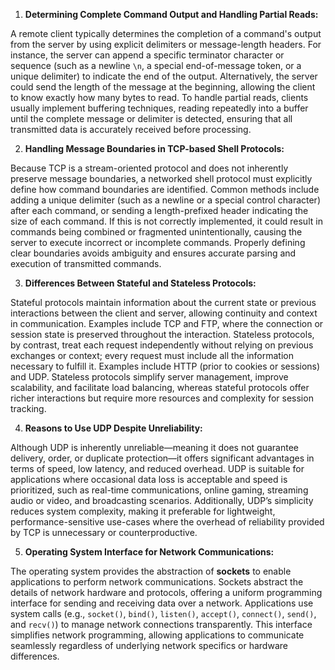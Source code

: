 1. **Determining Complete Command Output and Handling Partial Reads:**

A remote client typically determines the completion of a command's output from the server by using explicit delimiters or message-length headers. For instance, the server can append a specific terminator character or sequence (such as a newline `\n`, a special end-of-message token, or a unique delimiter) to indicate the end of the output. Alternatively, the server could send the length of the message at the beginning, allowing the client to know exactly how many bytes to read. To handle partial reads, clients usually implement buffering techniques, reading repeatedly into a buffer until the complete message or delimiter is detected, ensuring that all transmitted data is accurately received before processing.

2. **Handling Message Boundaries in TCP-based Shell Protocols:**

Because TCP is a stream-oriented protocol and does not inherently preserve message boundaries, a networked shell protocol must explicitly define how command boundaries are identified. Common methods include adding a unique delimiter (such as a newline or a special control character) after each command, or sending a length-prefixed header indicating the size of each command. If this is not correctly implemented, it could result in commands being combined or fragmented unintentionally, causing the server to execute incorrect or incomplete commands. Properly defining clear boundaries avoids ambiguity and ensures accurate parsing and execution of transmitted commands.

3. **Differences Between Stateful and Stateless Protocols:**

Stateful protocols maintain information about the current state or previous interactions between the client and server, allowing continuity and context in communication. Examples include TCP and FTP, where the connection or session state is preserved throughout the interaction. Stateless protocols, by contrast, treat each request independently without relying on previous exchanges or context; every request must include all the information necessary to fulfill it. Examples include HTTP (prior to cookies or sessions) and UDP. Stateless protocols simplify server management, improve scalability, and facilitate load balancing, whereas stateful protocols offer richer interactions but require more resources and complexity for session tracking.

4. **Reasons to Use UDP Despite Unreliability:**

Although UDP is inherently unreliable—meaning it does not guarantee delivery, order, or duplicate protection—it offers significant advantages in terms of speed, low latency, and reduced overhead. UDP is suitable for applications where occasional data loss is acceptable and speed is prioritized, such as real-time communications, online gaming, streaming audio or video, and broadcasting scenarios. Additionally, UDP’s simplicity reduces system complexity, making it preferable for lightweight, performance-sensitive use-cases where the overhead of reliability provided by TCP is unnecessary or counterproductive.

5. **Operating System Interface for Network Communications:**

The operating system provides the abstraction of **sockets** to enable applications to perform network communications. Sockets abstract the details of network hardware and protocols, offering a uniform programming interface for sending and receiving data over a network. Applications use system calls (e.g., `socket()`, `bind()`, `listen()`, `accept()`, `connect()`, `send()`, and `recv()`) to manage network connections transparently. This interface simplifies network programming, allowing applications to communicate seamlessly regardless of underlying network specifics or hardware differences.
